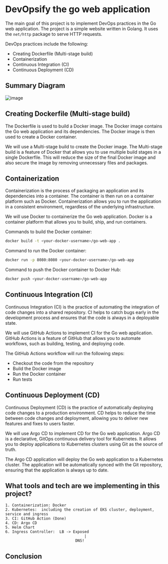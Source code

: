 # DevOpsify the go web application

The main goal of this project is to implement DevOps practices in the Go web application. The project is a simple website written in Golang. It uses the `net/http` package to serve HTTP requests.

DevOps practices include the following:

- Creating Dockerfile (Multi-stage build)
- Containerization
- Continuous Integration (CI)
- Continuous Deployment (CD)

## Summary Diagram
![image](https://github.com/user-attachments/assets/45f4ef12-c5b5-4247-9d43-356b5dfb671b)


## Creating Dockerfile (Multi-stage build)

The Dockerfile is used to build a Docker image. The Docker image contains the Go web application and its dependencies. The Docker image is then used to create a Docker container.

We will use a Multi-stage build to create the Docker image. The Multi-stage build is a feature of Docker that allows you to use multiple build stages in a single Dockerfile. This will reduce the size of the final Docker image and also secure the image by removing unnecessary files and packages.

## Containerization

Containerization is the process of packaging an application and its dependencies into a container. The container is then run on a container platform such as Docker. Containerization allows you to run the application in a consistent environment, regardless of the underlying infrastructure.

We will use Docker to containerize the Go web application. Docker is a container platform that allows you to build, ship, and run containers.

Commands to build the Docker container:

```bash
docker build -t <your-docker-username>/go-web-app .
```

Command to run the Docker container:

```bash
docker run -p 8080:8080 <your-docker-username>/go-web-app
```

Command to push the Docker container to Docker Hub:

```bash
docker push <your-docker-username>/go-web-app
```

## Continuous Integration (CI)

Continuous Integration (CI) is the practice of automating the integration of code changes into a shared repository. CI helps to catch bugs early in the development process and ensures that the code is always in a deployable state.

We will use GitHub Actions to implement CI for the Go web application. GitHub Actions is a feature of GitHub that allows you to automate workflows, such as building, testing, and deploying code.

The GitHub Actions workflow will run the following steps:

- Checkout the code from the repository
- Build the Docker image
- Run the Docker container
- Run tests

## Continuous Deployment (CD)

Continuous Deployment (CD) is the practice of automatically deploying code changes to a production environment. CD helps to reduce the time between code changes and deployment, allowing you to deliver new features and fixes to users faster.

We will use Argo CD to implement CD for the Go web application. Argo CD is a declarative, GitOps continuous delivery tool for Kubernetes. It allows you to deploy applications to Kubernetes clusters using Git as the source of truth.

The Argo CD application will deploy the Go web application to a Kubernetes cluster. The application will be automatically synced with the Git repository, ensuring that the application is always up to date.

## What tools and tech are we implementing in this project?


	1. Containerization: Docker
	2. Kubernetes:  including the creation of EKS cluster, deployment, service and ingress
	3. CI: GitHub Action (Done)
	4. CD: Argo CD 
	5. Helm Chart 
	6. Ingress Controller:  LB -> Exposed
	                                   |
                                   DNS!



## Conclusion





